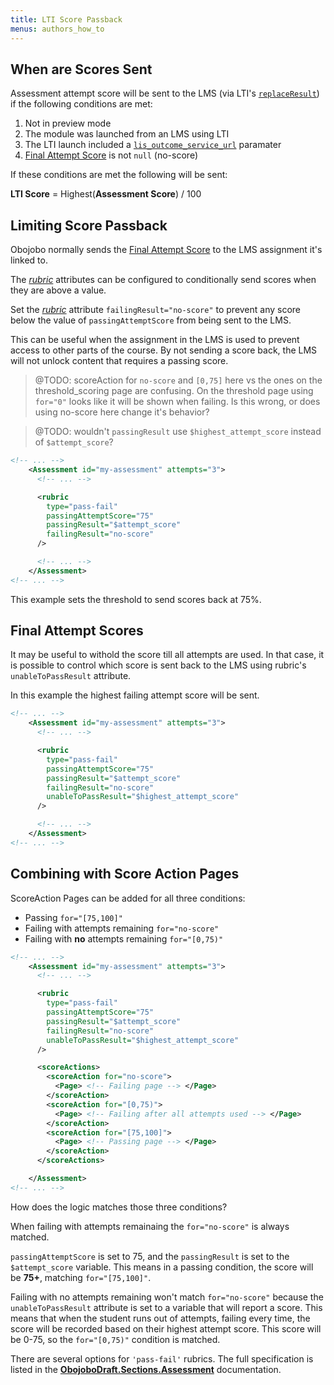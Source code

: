 ```yaml
---
title: LTI Score Passback
menus: authors_how_to
---
```


## When are Scores Sent

Assessment attempt score will be sent to the LMS (via LTI's [`replaceResult`](https://www.imsglobal.org/specs/ltiomv1p0/specification#toc-4)) if the following conditions are met:

1. Not in preview mode
2. The module was launched from an LMS using LTI
3. The LTI launch included a [`lis_outcome_service_url`](https://www.imsglobal.org/specs/ltiomv1p0/specification#toc-2) paramater
4. [Final Attempt Score](assessment_scoring.html#final-attempt-score) is not `null` (no-score)

If these conditions are met the following will be sent:

**LTI Score** = Highest(**Assessment Score**) / 100


## Limiting Score Passback

Obojobo normally sends the [Final Attempt Score](assessment_scoring.html#final-attempt-score) to the LMS assignment it's linked to.

The [*rubric*](../developers/obo_nodes/rubric.html) attributes can be configured to conditionally send scores when they are above a value.

Set the [*rubric*](../developers/obo_nodes/rubric.html) attribute `failingResult="no-score"` to prevent any score below the value of `passingAttemptScore` from being sent to the LMS.

This can be useful when the assignment in the LMS is used to prevent access to other parts of the course. By not sending a score back, the LMS will not unlock content that requires a passing score.

> @TODO: scoreAction for `no-score` and `[0,75]` here vs the ones on the threshold_scoring page are confusing.
> On the threshold page using `for="0"` looks like it will be shown when failing.  Is this wrong, or does using no-score here change it's behavior?

> @TODO: wouldn't `passingResult` use `$highest_attempt_score` instead of `$attempt_score`?

```xml
<!-- ... -->
    <Assessment id="my-assessment" attempts="3">
      <!-- ... -->

      <rubric
        type="pass-fail"
        passingAttemptScore="75"
        passingResult="$attempt_score"
        failingResult="no-score"
      />

      <!-- ... -->
    </Assessment>
<!-- ... -->
```

This example sets the threshold to send scores back at 75%.

## Final Attempt Scores

It may be useful to withold the score till all attempts are used.  In that case, it is possible to control which score is sent back to the LMS using rubric's `unableToPassResult` attribute.

In this example the highest failing attempt score will be sent.


```xml
<!-- ... -->
    <Assessment id="my-assessment" attempts="3">
      <!-- ... -->

      <rubric
        type="pass-fail"
        passingAttemptScore="75"
        passingResult="$attempt_score"
        failingResult="no-score"
        unableToPassResult="$highest_attempt_score"
      />

      <!-- ... -->
    </Assessment>
<!-- ... -->
```

## Combining with Score Action Pages

ScoreAction Pages can be added for all three conditions:

* Passing `for="[75,100]"`
* Failing with attempts remaining `for="no-score"`
* Failing with **no** attempts remaining `for="[0,75)"`

```xml
<!-- ... -->
    <Assessment id="my-assessment" attempts="3">
      <!-- ... -->

      <rubric
        type="pass-fail"
        passingAttemptScore="75"
        passingResult="$attempt_score"
        failingResult="no-score"
        unableToPassResult="$highest_attempt_score"
      />

      <scoreActions>
        <scoreAction for="no-score">
          <Page> <!-- Failing page --> </Page>
        </scoreAction>
        <scoreAction for="[0,75)">
          <Page> <!-- Failing after all attempts used --> </Page>
        </scoreAction>
        <scoreAction for="[75,100]">
          <Page> <!-- Passing page --> </Page>
        </scoreAction>
      </scoreActions>

    </Assessment>
<!-- ... -->
```

How does the logic matches those three conditions?

When failing with attempts remainaing the `for="no-score"` is always matched.

`passingAttemptScore` is set to 75, and the `passingResult` is set to the `$attempt_score` variable. This means in a passing condition, the score will be **75+**, matching `for="[75,100]"`.

Failing with no attempts remaining won't match `for="no-score"` because the `unableToPassResult` attribute is set to a variable that will report a score.  This means that when the student runs out of attempts, failing every time, the score will be recorded based on their highest attempt score. This score will be 0-75, so the `for="[0,75)"` condition is matched.


There are several options for `'pass-fail'` rubrics. The full specification is listed in the [**ObojoboDraft.Sections.Assessment**](obo_reference.md#obojobodraftsectionsassessment) documentation.
